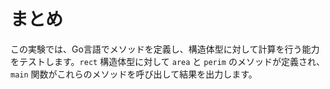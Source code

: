 # まとめ

この実験では、Go言語でメソッドを定義し、構造体型に対して計算を行う能力をテストします。`rect` 構造体型に対して `area` と `perim` のメソッドが定義され、`main` 関数がこれらのメソッドを呼び出して結果を出力します。
